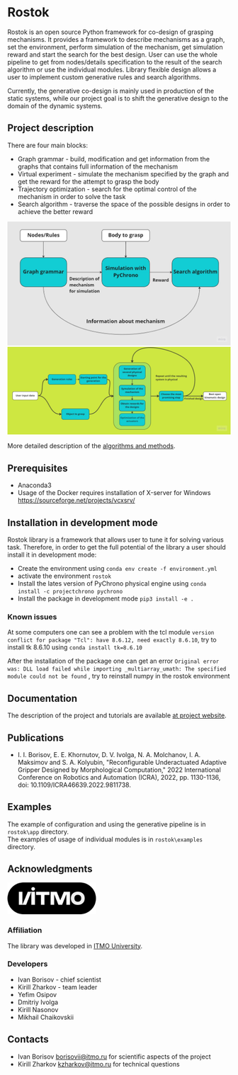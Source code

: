 # Rostok

Rostok is an open source Python framework for co-design of grasping mechanisms. It provides a framework to describe mechanisms as a graph, set the environment, perform simulation of the mechanism, get simulation reward and start the search for the best design. User can use the whole pipeline to get from nodes/details specification to the result of the search algorithm or use the individual modules. Library flexible design allows a user to implement custom generative rules and search algorithms. 

Currently, the generative co-design is mainly used in production of the static systems, while our project goal is to shift the generative design to the domain of the dynamic systems.

## Project description

There are four main blocks:  

* Graph grammar - build, modification and get information from the graphs that contains full information of the mechanism
* Virtual experiment - simulate the mechanism specified by the graph and get the reward for the attempt to grasp the body
* Trajectory optimization - search for the optimal control of the mechanism in order to solve the task  
* Search algorithm - traverse the space of the possible designs in order to achieve the better reward

![project_general](./docs/images/general_scheme.jpg)
![project_algorithm](./docs/images/Algorithm_shceme.jpg)

More detailed description of the [algorithms and methods](docs/Algorithm.md). 

## Prerequisites

* Anaconda3 
* Usage of the Docker requires installation of Х-server for Windows https://sourceforge.net/projects/vcxsrv/

## Installation in development mode 

Rostok library is a framework that allows user to tune it for solving various task. Therefore, in order to get the full potential of the library a user should install it in development mode:  

* Create the environment using `conda env create -f environment.yml`
* activate the environment `rostok`  
* Install the lates version of PyChrono physical engine using `conda install -c projectchrono pychrono`  
* Install the package in development mode `pip3 install -e .`  

### Known issues 

At some computers one can see a problem with the tcl module `version conflict for package "Tcl": have 8.6.12, need exactly 8.6.10`, try to install tk 8.6.10 using `conda install tk=8.6.10`

After the installation of the package one can get an error `Original error was: DLL load failed while importing _multiarray_umath: The specified module could not be found` , try to reinstall numpy in the rostok environment

## Documentation

The description of the project and tutorials are available [at project website](https://licaibeerlab.github.io/graph_assembler/).

## Publications

* I. I. Borisov, E. E. Khornutov, D. V. Ivolga, N. A. Molchanov, I. A. Maksimov and S. A. Kolyubin, "Reconfigurable Underactuated Adaptive Gripper Designed by Morphological Computation," 2022 International Conference on Robotics and Automation (ICRA), 2022, pp. 1130-1136, doi: 10.1109/ICRA46639.2022.9811738.

## Examples

The example of configuration and using the generative pipeline is in `rostok\app` directory.  
The examples of usage of individual modules is in `rostok\examples` directory. 

## Acknowledgments

<img src="./docs/images/logo.png" width="200">

### Affiliation

The library was developed in [ITMO University](https://en.itmo.ru/).

### Developers

* Ivan Borisov - chief scientist 
* Kirill Zharkov - team leader
* Yefim Osipov
* Dmitriy Ivolga
* Kirill Nasonov
* Mikhail Chaikovskii

## Contacts

* Ivan Borisov borisovii@itmo.ru for scientific aspects of the project
* Kirill Zharkov kzharkov@itmo.ru for technical questions